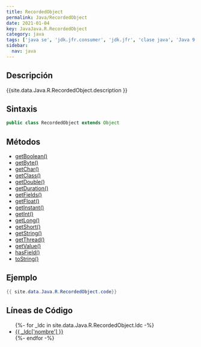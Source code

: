 ```yaml
---
title: RecordedObject
permalink: Java/RecordedObject
date: 2021-01-04
key: JavaJava.R.RecordedObject
category: java
tags: ['java se', 'jdk.jfr.consumer', 'jdk.jfr', 'clase java', 'Java 9']
sidebar: 
  nav: java
---
```


## Descripción
{{site.data.Java.R.RecordedObject.description }}

## Sintaxis
~~~java
public class RecordedObject extends Object
~~~

## Métodos
* [getBoolean()](/Java/RecordedObject/getBoolean)
* [getByte()](/Java/RecordedObject/getByte)
* [getChar()](/Java/RecordedObject/getChar)
* [getClass()](/Java/RecordedObject/getClass)
* [getDouble()](/Java/RecordedObject/getDouble)
* [getDuration()](/Java/RecordedObject/getDuration)
* [getFields()](/Java/RecordedObject/getFields)
* [getFloat()](/Java/RecordedObject/getFloat)
* [getInstant()](/Java/RecordedObject/getInstant)
* [getInt()](/Java/RecordedObject/getInt)
* [getLong()](/Java/RecordedObject/getLong)
* [getShort()](/Java/RecordedObject/getShort)
* [getString()](/Java/RecordedObject/getString)
* [getThread()](/Java/RecordedObject/getThread)
* [getValue()](/Java/RecordedObject/getValue)
* [hasField()](/Java/RecordedObject/hasField)
* [toString()](/Java/RecordedObject/toString)

## Ejemplo
~~~java
{{ site.data.Java.R.RecordedObject.code}}
~~~

## Líneas de Código
<ul>
{%- for _ldc in site.data.Java.R.RecordedObject.ldc -%}
   <li>
       <a href="{{_ldc['url'] }}">{{ _ldc['nombre'] }}</a>
   </li>
{%- endfor -%}
</ul>
